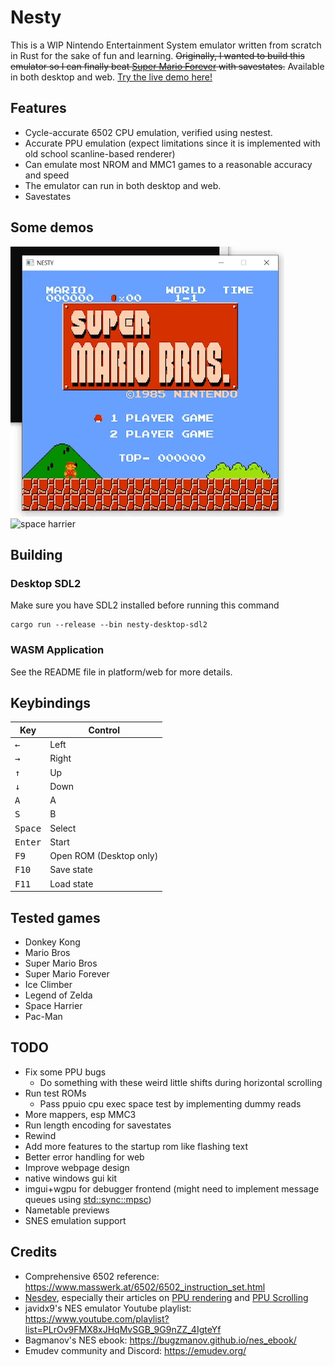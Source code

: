 # Nesty

This is a WIP Nintendo Entertainment System emulator written from scratch in Rust for the sake of fun and learning. ~~Originally, I wanted to build this emulator so I can finally beat [Super Mario Forever](https://www.youtube.com/watch?v=in6RZzdGki8) with savestates.~~ Available in both desktop and web. [Try the live demo here!](https://marethyu.github.io/nesty/)

## Features

- Cycle-accurate 6502 CPU emulation, verified using nestest.
- Accurate PPU emulation (expect limitations since it is implemented with old school scanline-based renderer)
- Can emulate most NROM and MMC1 games to a reasonable accuracy and speed
- The emulator can run in both desktop and web.
- Savestates

## Some demos

![mario](media/mario.gif)
![space harrier](media/space-harrier.gif)

## Building

### Desktop SDL2

Make sure you have SDL2 installed before running this command

```
cargo run --release --bin nesty-desktop-sdl2
```

### WASM Application

See the README file in platform/web for more details.

## Keybindings

| Key | Control |
| --- | --- |
|<kbd>←</kbd>|Left|
|<kbd>→</kbd>|Right|
|<kbd>↑</kbd>|Up|
|<kbd>↓</kbd>|Down|
|<kbd>A</kbd>|A|
|<kbd>S</kbd>|B|
|<kbd>Space</kbd>|Select|
|<kbd>Enter</kbd>|Start|
|<kbd>F9</kbd>|Open ROM (Desktop only)||
|<kbd>F10</kbd>|Save state|
|<kbd>F11</kbd>|Load state|

## Tested games

- Donkey Kong
- Mario Bros
- Super Mario Bros
- Super Mario Forever
- Ice Climber
- Legend of Zelda
- Space Harrier
- Pac-Man

## TODO

- Fix some PPU bugs
  * Do something with these weird little shifts during horizontal scrolling
- Run test ROMs
  * Pass ppuio cpu exec space test by implementing dummy reads
- More mappers, esp MMC3
- Run length encoding for savestates
- Rewind
- Add more features to the startup rom like flashing text
- Better error handling for web
- Improve webpage design
- native windows gui kit
- imgui+wgpu for debugger frontend (might need to implement message queues using [std::sync::mpsc](https://doc.rust-lang.org/std/sync/mpsc/))
- Nametable previews
- SNES emulation support

## Credits

- Comprehensive 6502 reference: https://www.masswerk.at/6502/6502_instruction_set.html
- [Nesdev](https://www.nesdev.org/wiki/Nesdev_Wiki), especially their articles on [PPU rendering](https://www.nesdev.org/wiki/PPU_rendering) and [PPU Scrolling](https://www.nesdev.org/wiki/PPU_scrolling)
- javidx9's NES emulator Youtube playlist: https://www.youtube.com/playlist?list=PLrOv9FMX8xJHqMvSGB_9G9nZZ_4IgteYf
- Bagmanov's NES ebook: https://bugzmanov.github.io/nes_ebook/
- Emudev community and Discord: https://emudev.org/
